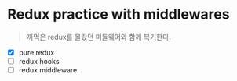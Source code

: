 # Redux practice with middlewares

> 까먹은 redux를 몰랐던 미들웨어와 함께 복기한다.

- [x] pure redux
- [ ] redux hooks
- [ ] redux middleware
